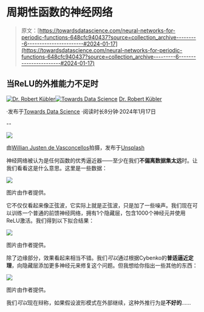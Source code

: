 # 周期性函数的神经网络

> 原文：[https://towardsdatascience.com/neural-networks-for-periodic-functions-648cfc940437?source=collection_archive---------6-----------------------#2024-01-17](https://towardsdatascience.com/neural-networks-for-periodic-functions-648cfc940437?source=collection_archive---------6-----------------------#2024-01-17)

## 当ReLU的外推能力不足时

[](https://dr-robert-kuebler.medium.com/?source=post_page---byline--648cfc940437--------------------------------)[![Dr. Robert Kübler](../Images/3b8d8b88f76c0c43d9c305e3885e7ab9.png)](https://dr-robert-kuebler.medium.com/?source=post_page---byline--648cfc940437--------------------------------)[](https://towardsdatascience.com/?source=post_page---byline--648cfc940437--------------------------------)[![Towards Data Science](../Images/a6ff2676ffcc0c7aad8aaf1d79379785.png)](https://towardsdatascience.com/?source=post_page---byline--648cfc940437--------------------------------) [Dr. Robert Kübler](https://dr-robert-kuebler.medium.com/?source=post_page---byline--648cfc940437--------------------------------)

·发布于[Towards Data Science](https://towardsdatascience.com/?source=post_page---byline--648cfc940437--------------------------------) ·阅读时长8分钟·2024年1月17日

--

![](../Images/89e708449fc831a9d049fc0626fb70b9.png)

由[Willian Justen de Vasconcellos](https://unsplash.com/@willianjusten?utm_source=medium&utm_medium=referral)拍摄，发布于[Unsplash](https://unsplash.com/?utm_source=medium&utm_medium=referral)

神经网络被认为是任何函数的优秀逼近器——至少在我们**不偏离数据集太远**时。让我们看看这是什么意思。这里是一些数据：

![](../Images/e5a4fdd5b9374171dc20837f5f11b53e.png)

图片由作者提供。

它不仅仅看起来像正弦波，它实际上就是正弦波，只是加了一些噪声。我们现在可以训练一个普通的前馈神经网络，拥有1个隐藏层，包含1000个神经元并使用ReLU激活。我们得到以下拟合结果：

![](../Images/4ef85ea759ab6e5791b818e1de3b401d.png)

图片由作者提供。

除了边缘部分，效果看起来相当不错。我们*可以*通过根据Cybenko的**普适逼近定理**，向隐藏层添加更多神经元来修复这个问题。但我想给你指出一些其他的东西：

![](../Images/3e1658fbdc701d63a0ea6fd8c7bd13f0.png)

图片由作者提供。

我们*可以*现在辩称，如果假设波形模式在外部继续，这种外推行为是**不好的**……
